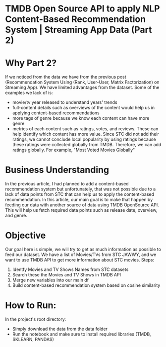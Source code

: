 # TMDB Open Source API to apply NLP Content-Based Recommendation System | Streaming App Data (Part 2)
# Why Part 2?

If we noticed from the data we have from the previous post (Recommendation System Using (Rank, User-User, Matrix Factorization) on Streaming App). We have limited advantages from the dataset. Some of the examples we lack of is:

* movie/tv year released to understand years' trends
* full-content details such as overviews of the content would help us in applying content-based recommendations
* more tags of genre because we know each content can have more genre
* metrics of each content such as ratings, votes, and reviews. These can help identify which content has more value. Since STC did not add their ratings, we cannot conclude local popularity by using ratings because these ratings were collected globally from TMDB. Therefore, we can add ratings globally. For example, "Most Voted Movies Globally"

# Business Understanding
In the previous article, I had planned to add a content-based recommendation system but unfortunately, that was not possible due to a lack of data points from STC that can help us to apply the content-based recommendation. In this article, our main goal is to make that happen by feeding our data with another source of data using TMDB OpenSource API. This will help us fetch required data points such as release date, overview, and genre.

# Objective
Our goal here is simple, we will try to get as much information as possible to feed our dataset. We have a list of Movies/TVs from STC JAWWY, and we want to use TMDB API to get more information about STC movies. Steps:

1. Identfy Movies and TV Shows Names from STC datasets
2. Search these the Movies and TV Shows in TMDB API
3. Merge new variables into our main df
4. Build content-based recommendation system based on cosine similarity

# How to Run:
In the project's root directory:
* Simply download the data from the data folder
* Run the notebook and make sure to install required libraries (TMDB, SKLEARN, PANDAS)
